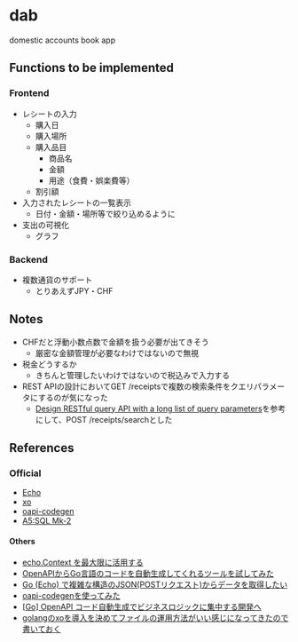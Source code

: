 # dab
domestic accounts book app

## Functions to be implemented
### Frontend
- レシートの入力
  - 購入日
  - 購入場所
  - 購入品目
    - 商品名
    - 金額
    - 用途（食費・娯楽費等）
  - 割引額
- 入力されたレシートの一覧表示
  - 日付・金額・場所等で絞り込めるように
- 支出の可視化
  - グラフ

### Backend
- 複数通貨のサポート
  - とりあえずJPY・CHF

## Notes
- CHFだと浮動小数点数で金額を扱う必要が出てきそう
  - 厳密な金額管理が必要なわけではないので無視
- 税金どうするか
  - きちんと管理したいわけではないので税込みで入力する
- REST APIの設計においてGET /receiptsで複数の検索条件をクエリパラメータにするのが気になった
  - [Design RESTful query API with a long list of query parameters](https://stackoverflow.com/questions/14202257/design-restful-query-api-with-a-long-list-of-query-parameters)を参考にして、POST /receipts/searchとした

## References
### Official
- [Echo](https://echo.labstack.com/)
- [xo](https://github.com/xo/xo)
- [oapi-codegen](https://github.com/deepmap/oapi-codegen)
- [A5:SQL Mk-2](https://a5m2.mmatsubara.com/)
#### Others
- [echo.Context を最大限に活用する](https://codehex.hateblo.jp/entry/echo-context)
- [OpenAPIからGo言語のコードを自動生成してくれるツールを試してみた](https://zenn.dev/rescuenow/articles/3c9a19eb2c0655)
- [Go (Echo) で複雑な構造のJSON(POSTリクエスト)からデータを取得したい](https://teratail.com/questions/vfwi04zdo1pkvr)
- [oapi-codegenを使ってみた](https://speakerdeck.com/akeno/oapi-codegenwoshi-tutemita)
- [[Go] OpenAPI コード自動生成でビジネスロジックに集中する開発へ](https://qiita.com/nyanchu/items/1c259750352b49e96a18)
- [golangのxoを導入を決めてファイルの運用方法がいい感じになってきたので書いておく](https://tsuyoshi-nakamura.hatenablog.com/entry/2018/11/16/100133)